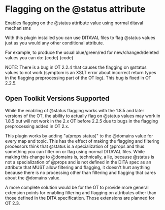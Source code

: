 # Flagging on the @status attribute

Enables flagging on the @status attribute value using normal ditaval mechanisms

With this plugin installed you can use DITAVAL files to flag @status values
just as you would any other conditional attribute.

For example, to produce the usual blue/green/red for new/changed/deleted values
you can do:
{code}
<prop action="flag" att="status" val="new" color="blue" style="overline"/>
<prop action="flag" att="status" val="changed" color="green"/>
<prop action="flag" att="status" val="deleted" color="red" style="line-through"/>
{code}

NOTE: There is a bug in OT 2.2.4 that causes the flagging on @status values to not
work (symptom is an XSLT error about incorrect return types in the flagging preprocessing
part of the OT log). This bug is fixed in OT 2.2.5.

## Open Toolkit Versions Supported

While the enabling of @status flagging works with the 1.8.5 and later versions of the
OT, the ability to actually flag on @status values may work in 1.8.5 but will not work
in the 2.x OT before 2.2.5 due to bugs in the flagging preprocessing added in OT 2.x.

This plugin works by adding "a(props status)" to the @domains value for every map and
topic. This has the effect of making the flagging and filtering processors think that @status is
a specialization of @props and thus something you can filter on or flag using normal
DITAVAL files. While making this change to @domains is, technically, a lie, because @status
is not a specialization of @props and is not defined in the DITA spec as an attribute that
MUST allow filtering and flagging, it doesn't hurt anything because there is no processing
other than filtering and flagging that cares about the @domains value.

A more complete solution would be for the OT to provide more general extension points
for enabling filtering and flagging on attributes other than those defined in the DITA 
specification. Those extensions are planned for OT 2.3.  
